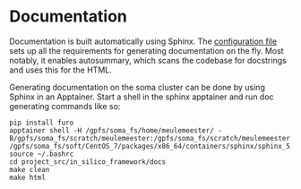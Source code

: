 # Documentation

Documentation is built automatically using Sphinx. The [configuration file](./conf.py) sets up all the requirements for generating documentation on the fly. Most notably, it enables autosummary, which scans the codebase for docstrings and uses this for the HTML.

Generating documentation on the soma cluster can be done by using Sphinx in an Apptainer. Start a shell in the sphinx apptainer and run doc generating commands like so:
```console
pip install furo
apptainer shell -H /gpfs/soma_fs/home/meulemeester/ -B/gpfs/soma_fs/scratch/meulemeester:/gpfs/soma_fs/scratch/meulemeester /gpfs/soma_fs/soft/CentOS_7/packages/x86_64/containers/sphinx/sphinx_5.3.0.sif
source ~/.bashrc
cd project_src/in_silico_framework/docs
make clean
make html
```